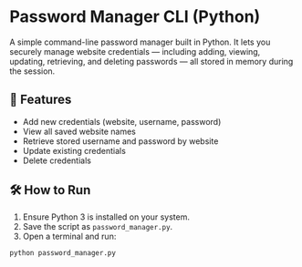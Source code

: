 # Password Manager CLI (Python)

A simple command-line password manager built in Python. It lets you securely manage website credentials — including adding, viewing, updating, retrieving, and deleting passwords — all stored in memory during the session.

## 🔐 Features
- Add new credentials (website, username, password)
- View all saved website names
- Retrieve stored username and password by website
- Update existing credentials
- Delete credentials

## 🛠 How to Run

1. Ensure Python 3 is installed on your system.
2. Save the script as `password_manager.py`.
3. Open a terminal and run:
```bash
python password_manager.py
